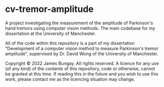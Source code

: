 # cv-tremor-amplitude
A project investigating the measurement of the amplitude of Parkinson's hand tremors using computer vision methods. The main codebase for my dissertation at the University of Manchester.

All of the code within this repository is a part of my dissertation "Development of a computer vision method to measure Parkinson's tremor amplitude", supervised by Dr. David Wong of the University of Manchester.

Copyright © 2022 James Bungay. All rights reserved. A licence for any use (of any kind) of the contents of this repository, code or otherwise, cannot be granted at this time. If reading this in the future and you wish to use this work, please contact me as the licencing situation may change.
